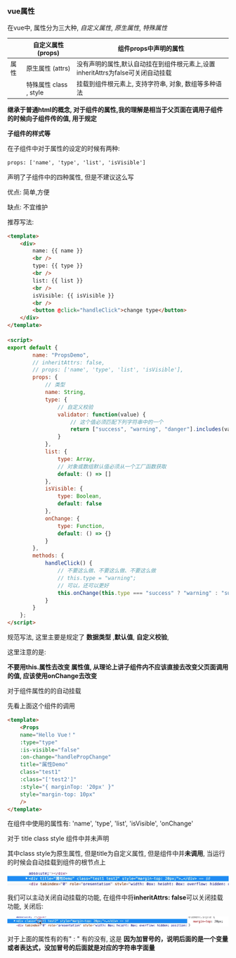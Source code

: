 ### vue属性

在vue中, 属性分为三大种, *自定义属性*, *原生属性*, *特殊属性*

|      | 自定义属性(props)       | 组件props中声明的属性                                        |
| ---- | ----------------------- | ------------------------------------------------------------ |
| 属性 | 原生属性 (attrs)        | 没有声明的属性,默认自动挂在到组件根元素上,设置inheritAttrs为false可关闭自动挂载 |
|      | 特殊属性 class ,  style | 挂载到组件根元素上, 支持字符串, 对象, 数组等多种语法         |

**继承于普通html的概念, 对于组件的属性,我的理解是相当于父页面在调用子组件的时候向子组件传的值, 用于规定**

**子组件的样式等**



在子组件中对于属性的设定的时候有两种:

```html
props: ['name', 'type', 'list', 'isVisible']
```

声明了子组件中的四种属性, 但是不建议这么写

优点: 简单,方便

缺点: 不宜维护



推荐写法:

```html
<template>
    <div>
        name: {{ name }}
        <br />
        type: {{ type }}
        <br />
        list: {{ list }}
        <br />
        isVisible: {{ isVisible }}
        <br />
        <button @click="handleClick">change type</button>
    </div>
</template>

<script>
export default {
        name: "PropsDemo",
        // inheritAttrs: false,
        // props: ['name', 'type', 'list', 'isVisible'],
        props: {
            // 类型
            name: String,
            type: {
                // 自定义校验
                validator: function(value) {
                    // 这个值必须匹配下列字符串中的一个
                    return ["success", "warning", "danger"].includes(value);
                }
            },
            list: {
                type: Array,
                // 对象或数组默认值必须从一个工厂函数获取
                default: () => []
            },
            isVisible: {
                type: Boolean,
                default: false
            },
            onChange: {
                type: Function,
                default: () => {}
            }
        },
        methods: {
            handleClick() {
                // 不要这么做、不要这么做、不要这么做
                // this.type = "warning";
                // 可以，还可以更好
                this.onChange(this.type === "success" ? "warning" : "success");
            }
        }
    };
</script>
```

规范写法, 这里主要是规定了 **数据类型** ,**默认值**, **自定义校验**, 

这里注意的是:

**不要用this.属性去改变 属性值, 从理论上讲子组件内不应该直接去改变父页面调用的值, 应该使用onChange去改变**



对于组件属性的的自动挂载

先看上面这个组件的调用

```html
<template>
    <Props
    name="Hello Vue！"
    :type="type"
    :is-visible="false"
    :on-change="handlePropChange"
    title="属性Demo"
    class="test1"
    :class="['test2']"
    :style="{ marginTop: '20px' }"
    style="margin-top: 10px"
    />
</template>
```

 在组件中使用的属性有:  'name',  'type',  'list',  'isVisible', 'onChange'

对于 title class style 组件中并未声明

其中class style为原生属性, 但是title为自定义属性, 但是组件中并**未调用**, 当运行的时候会自动挂载到组件的根节点上

![自动挂载](./自动挂载.png)

我们可以主动关闭自动挂载的功能, 在组件中将**inheritAttrs: false**可以关闭挂载功能, 关闭后:

![关闭自动挂载](./关闭自动挂载.png)



对于上面的属性有的有"  : " 有的没有, 这是 **因为加冒号的，说明后面的是一个变量或者表达式，没加冒号的后面就是对应的字符串字面量**

[Class 与 Style 绑定]: https://cn.vuejs.org/v2/guide/class-and-style.html	"官方文档"

